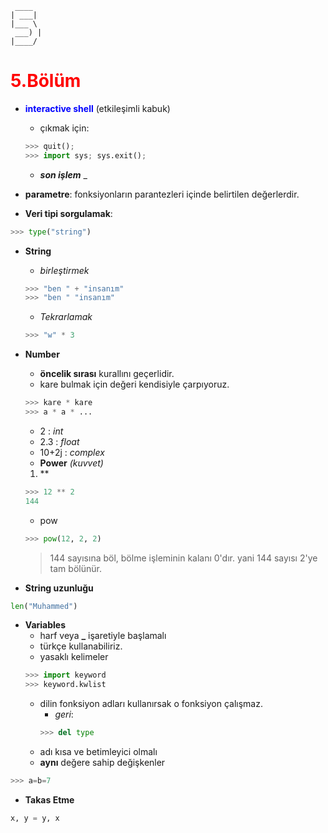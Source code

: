 ```
 ____
| ___|
|___ \
 ___) |
|____/
```
# <span style="color:red;font-weight:bold;">5.Bölüm</span>

* <span style="color:blue">**interactive shell**</span> (etkileşimli kabuk)
	* çıkmak için:
	```python
	>>> quit();
	>>> import sys; sys.exit();
	```
	* __*son işlem*__ _
* **parametre**: fonksiyonların parantezleri içinde belirtilen değerlerdir.

* **Veri tipi sorgulamak**:
```python
>>> type("string")
```

* **String**
    * *birleştirmek*
    ```python
    >>> "ben " + "insanım"
    >>> "ben " "insanım"
    ```
    * *Tekrarlamak*
    ```python
    >>> "w" * 3
    ```
* **Number**
	* **öncelik sırası** kurallını
geçerlidir.
	* kare bulmak için değeri kendisiyle çarpıyoruz.
	```python
	>>> kare * kare
	>>> a * a * ...
	```
	* 2     : *int*
	* 2.3   : *float*
	* 10+2j : *complex*
	* **Power** *(kuvvet)*
	1. **
	```python
	>>> 12 ** 2
	144
	```
	* pow
	```python
	>>> pow(12, 2, 2)
	```
	> 144 sayısına böl, bölme işleminin kalanı 0'dır. yani 144 sayısı 2'ye tam bölünür.


* **String uzunluğu**
```python
len("Muhammed")
```

* **Variables**
	* harf veya **_** işaretiyle başlamalı
	* türkçe kullanabiliriz.
	* yasaklı kelimeler
	```python
	>>> import keyword
	>>> keyword.kwlist
	```
	* dilin fonksiyon adları kullanırsak o fonksiyon çalışmaz.
		* *geri*:
		```python
		>>> del type
		```
	* adı kısa ve betimleyici olmalı
	* **aynı** değere sahip değişkenler
```python
>>> a=b=7
```
* **Takas Etme**
```python
x, y = y, x
```


